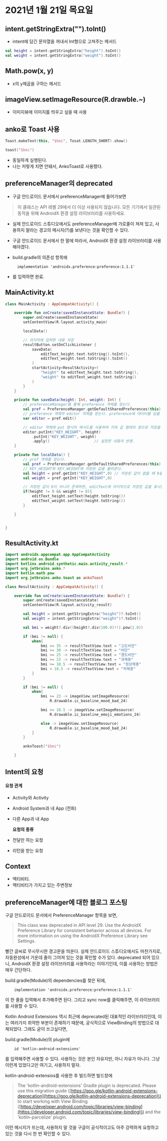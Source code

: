 # 2021년 1월 21일 목요일

## intent.getStringExtra\(""\).toInt\(\)

* intent에 담긴 문자열을 꺼내서 Int형으로 고쳐주는 메서드

```kotlin
val height = intent.getStringExtra("height").toInt()
val weight = intent.getStringExtra("weight").toInt()
```

## Math.pow\(x, y\)

* x의 y제곱을 구하는 메서드

## imageView.setImageResource\(R.drawble.~\)

* 이미지뷰에 이미지를 띄우고 싶을 때 사용

## anko로 Toast 사용

```kotlin
Toast.makeText(this, "$bmi", Tosat.LENGTH_SHORT).show()
```

```kotlin
toast("$bmi")
```

* 동일하게 실행된다.
* 나는 저렇게 치면 안돼서, AnkoToast로 사용했다.

## preferenceManager의 deprecated

* 구글 안드로이드 문서에서 preferenceManager에 들어가보면

> 이 클래스는 API 레벨 29에서 더 이상 사용되지 않습니다. 모든 기기에서 일관된 동작을 위해 AndroidX 환경 설정 라이브러리를 사용하세요.

* 실제 안드로이드 스튜디오에서도 preferenceManager에 가로줄이 쳐져 있고, 사용하지 말라는 경고의 메시지\(?\)를 보낸다는 것을 확인할 수 있다.
* 구글 안드로이드 문서에서 한 말에 따라서, AndroidX 환경 설정 라이브러리를 사용해야겠다.
* build.gradle의 의존성 항목에

  ```text
    implementation 'androidx.preference:preference:1.1.1'
  ```

* 를 입력하면 완료.

## MainActivity.kt

```kotlin
class MainActivity : AppCompatActivity() {

    override fun onCreate(savedInstanceState: Bundle?) {
        super.onCreate(savedInstanceState)
        setContentView(R.layout.activity_main)

        localData()

        // 마지막에 입략한 내용 저장
        resultButton.setOnClickListener {
            saveData(
                editText_height.text.toString().toInt(),
                editText_weight.text.toString().toInt()
            )
            startActivity<ResultActivity>(
                "height" to editText_height.text.toString(),
                "weight" to editText_weight.text.toString()
            )
        }
    }

    private fun saveData(height: Int, weight: Int) {
        // preferenceManager를 통해 preference 객체를 얻는다.
        val pref = PreferenceManager.getDefaultSharedPreferences(this)
        // preference 객체의 editor 객체를 얻는다. preference에 데이터를 담을 수 있는 객체이다.
        var editor = pref.edit()

        // editor 객체에 put 형식의 메서드를 사용하여 키와 값 형태의 쌍으로 저장을 한다.
        editor.putInt("KEY_HEIGHT", height)
            .putInt("KEY_WEIGHT", weight)
            .apply()                    // 설정한 내용의 반영.
    }

    private fun localData() {
        // pref 객체를 얻는다.
        val pref = PreferenceManager.getDefaultSharedPreferences(this)
        // KEY_HEIGHT와 KEY_WEIGHT에 저장된 값을 불러온다.
        val height = pref.getInt("KEY_HEIGHT",0) // 저장된 값이 없을 때 0을 반환
        val weight = pref.getInt("KEY_WEIGHT",0)

        // 저장된 값이 0이 아니라 존재하면, editText에 마지막으로 저장된 값을 표시한다.
        if(height != 0 && weight != 0){
            editText_height.setText(height.toString())
            editText_weight.setText(height.toString())
        }

    }


}
```

## ResultActivity.kt

```kotlin
import androidx.appcompat.app.AppCompatActivity
import android.os.Bundle
import kotlinx.android.synthetic.main.activity_result.*
import org.jetbrains.anko.*
import kotlin.math.pow
import org.jetbrains.anko.toast as ankoToast

class ResultActivity : AppCompatActivity() {

    override fun onCreate(savedInstanceState: Bundle?) {
        super.onCreate(savedInstanceState)
        setContentView(R.layout.activity_result)

        val height = intent.getStringExtra("height")?.toInt()
        val weight = intent.getStringExtra("weight")?.toInt()

        val bmi = weight?.div((height?.div(100.0)!!).pow(2.0))

        if (bmi != null) {
            when{
                bmi >= 35 -> resultTextView.text = "고도비만"
                bmi >= 30 -> resultTextView.text = "비만"
                bmi >= 25 -> resultTextView.text = "경도비만"
                bmi >= 23 -> resultTextView.text = "과체중"
                bmi >= 18.5 -> resultTextView.text = "정상체중"
                bmi < 18.5 -> resultTextView.text = "저체중"
            }
        }

        if (bmi != null) {
            when{
                bmi >= 23 -> imageView.setImageResource(
                    R.drawable.ic_baseline_mood_bad_24)

                bmi >= 18.5 -> imageView.setImageResource(
                    R.drawable.ic_baseline_emoji_emotions_24)

                else -> imageView.setImageResource(
                    R.drawable.ic_baseline_mood_bad_24)
            }
        }

        ankoToast("$bmi")

    }
```

## Intent의 요청

#### 요청 관계

* Activity와 Activity
* Android System과 내 App \(전화\)
* 다른 App과 내 App 

  **요청의 종류**

* 전달만 하는 요청
* 리턴을 받는 요청

## Context

* 액티비티.
* 액티비티가 가지고 있는 주변정보  

## preferenceManager에 대한 블로그 포스팅

구글 안드로이드 문서에서 PreferenceManager 항목을 보면,

> This class was deprecated in API level 29. Use the AndroidX Preference Library for consistent behavior across all devices. For more information on using the AndroidX Preference Library see Settings.

빨간 글씨로 무시무시한 경고문을 띄운다. 실제 안드로이드 스튜디오에서도 마찬가지로, 자동완성에서 가운데 줄이 그어져 있는 것을 확인할 수가 있다. deprecated 되어 있으니, AndroidX 환경 설정 라이브러리를 사용하라는 이야기인데, 이를 사용하는 방법은 매우 간단하다.

build.gradle\(Module\)의 dependencies를 찾은 뒤에,

```text
    implementation 'androidx.preference:preference:1.1.1'
```

이 한 줄을 입력해서 추가해주면 된다. 그리고 sync now를 클릭해주면, 이 라이브러리를 사용할 수 있다.

Kotlin Android Extensions 역시 최근에 deprecated된 대표적인 라이브러리인데, 이는 여러가지 취약한 부분이 존재하기 때문에, 공식적으로 ViewBinding의 방법으로 대체되었다. 그래도 굳이 쓰고싶다면,

build.gradle\(Module\)의 plugin에

```text
    id 'kotlin-android-extensions'
```

를 입력해주면 사용할 수 있다. 사용하는 것은 본인 자유지만, 아니 자유가 아니다. 그냥 이런게 있었다고만 여기고, 사용하지 말자.

kotlin-android-extensios를 사용한 후 빌드하면 빌드창에

> The 'kotlin-android-extensions' Gradle plugin is deprecated. Please use this migration guide \([https://goo.gle/kotlin-android-extensions-deprecation](https://goo.gle/kotlin-android-extensions-deprecation)\) to start working with View Binding \([https://developer.android.com/topic/libraries/view-binding](https://developer.android.com/topic/libraries/view-binding)\) and the 'kotlin-parcelize' plugin.

이런 메시지가 뜨는데, 사용하지 말 것을 구글이 공식적이고도 아주 강력하게 요청하고 있는 것을 다시 한 번 확인할 수 있다.

